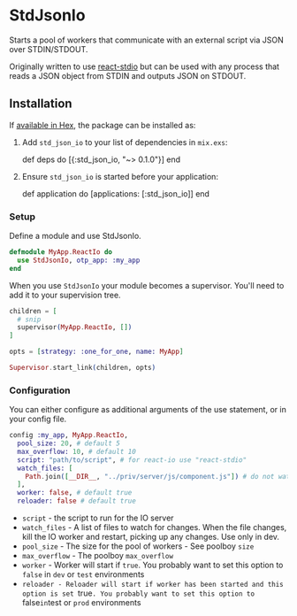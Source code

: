 # StdJsonIo

Starts a pool of workers that communicate with an external script via JSON over
STDIN/STDOUT.

Originally written to use [react-stdio](https://github.com/mjackson/react-stdio)
but can be used with any process that reads a JSON object from STDIN and outputs
JSON on STDOUT.

## Installation

If [available in Hex](https://hex.pm/docs/publish), the package can be installed as:

  1. Add `std_json_io` to your list of dependencies in `mix.exs`:

        def deps do
          [{:std_json_io, "~> 0.1.0"}]
        end

  2. Ensure `std_json_io` is started before your application:

        def application do
          [applications: [:std_json_io]]
        end

### Setup

Define a module and use StdJsonIo.

```elixir
defmodule MyApp.ReactIo do
  use StdJsonIo, otp_app: :my_app
end
```

When you use `StdJsonIo` your module becomes a supervisor. You'll need to add it
to your supervision tree.

```elixir
children = [
  # snip
  supervisor(MyApp.ReactIo, [])
]

opts = [strategy: :one_for_one, name: MyApp]

Supervisor.start_link(children, opts)
```


### Configuration

You can either configure as additional arguments of the use statement, or in your config file.

```elixir
config :my_app, MyApp.ReactIo,
  pool_size: 20, # default 5
  max_overflow: 10, # default 10
  script: "path/to/script", # for react-io use "react-stdio"
  watch_files: [
    Path.join([__DIR__, "../priv/server/js/component.js"]) # do not watch files in dev
  ],
  worker: false, # default true
  reloader: false # default true
```

* `script` - the script to run for the IO server
* `watch_files` - A list of files to watch for changes. When the file changes,
  kill the IO worker and restart, picking up any changes. Use only in dev.
* `pool_size` - The size for the pool of workers - See poolboy `size`
* `max_overflow` - The poolboy `max_overflow`
* `worker` - Worker will start if `true`. You probably want to set this option to `false` in `dev` or `test` environments
* `reloader - Reloader will start if worker has been started and this option is set `true`. You probably want to set this option to `false` in `test or `prod` environments
